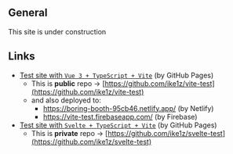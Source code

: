 ## General
This site is under construction

## Links
- [Test site with `Vue 3 + TypeScript + Vite`](/vite-test/) (by GitHub Pages)
  - This is **public** repo -> [https://github.com/ike1z/vite-test](https://github.com/ike1z/vite-test)
  - and also deployed to:
    - https://boring-booth-95cb46.netlify.app/ (by Netlify)
    - https://vite-test.firebaseapp.com/ (by Firebase)
- [Test site with `Svelte + TypeScript + Vite`](/svelte-test/) (by GitHub Pages)
  - This is **private** repo -> [https://github.com/ike1z/svelte-test](https://github.com/ike1z/svelte-test)
